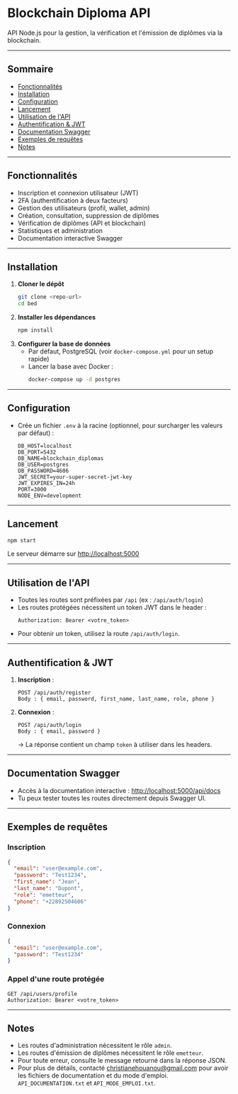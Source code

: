 ﻿# Blockchain Diploma API

API Node.js pour la gestion, la vérification et l'émission de diplômes via la blockchain.

---

## Sommaire
- [Fonctionnalités](#fonctionnalités)
- [Installation](#installation)
- [Configuration](#configuration)
- [Lancement](#lancement)
- [Utilisation de l'API](#utilisation-de-lapi)
- [Authentification & JWT](#authentification--jwt)
- [Documentation Swagger](#documentation-swagger)
- [Exemples de requêtes](#exemples-de-requêtes)
- [Notes](#notes)

---

## Fonctionnalités
- Inscription et connexion utilisateur (JWT)
- 2FA (authentification à deux facteurs)
- Gestion des utilisateurs (profil, wallet, admin)
- Création, consultation, suppression de diplômes
- Vérification de diplômes (API et blockchain)
- Statistiques et administration
- Documentation interactive Swagger

---

## Installation

1. **Cloner le dépôt**
   ```bash
   git clone <repo-url>
   cd bed
   ```
2. **Installer les dépendances**
   ```bash
   npm install
   ```
3. **Configurer la base de données**
   - Par défaut, PostgreSQL (voir `docker-compose.yml` pour un setup rapide)
   - Lancer la base avec Docker :
     ```bash
     docker-compose up -d postgres
     ```

---

## Configuration

- Crée un fichier `.env` à la racine (optionnel, pour surcharger les valeurs par défaut) :
  ```env
  DB_HOST=localhost
  DB_PORT=5432
  DB_NAME=blockchain_diplomas
  DB_USER=postgres
  DB_PASSWORD=4606
  JWT_SECRET=your-super-secret-jwt-key
  JWT_EXPIRES_IN=24h
  PORT=3000
  NODE_ENV=development
  ```

---

## Lancement

```bash
npm start
```

Le serveur démarre sur [http://localhost:5000](http://localhost:5000)

---

## Utilisation de l'API

- Toutes les routes sont préfixées par `/api` (ex : `/api/auth/login`)
- Les routes protégées nécessitent un token JWT dans le header :
  ```
  Authorization: Bearer <votre_token>
  ```
- Pour obtenir un token, utilisez la route `/api/auth/login`.

---

## Authentification & JWT

1. **Inscription** :
   ```http
   POST /api/auth/register
   Body : { email, password, first_name, last_name, role, phone }
   ```
2. **Connexion** :
   ```http
   POST /api/auth/login
   Body : { email, password }
   ```
   → La réponse contient un champ `token` à utiliser dans les headers.

---

## Documentation Swagger

- Accès à la documentation interactive :
  [http://localhost:5000/api/docs](http://localhost:5000/api/docs)
- Tu peux tester toutes les routes directement depuis Swagger UI.

---

## Exemples de requêtes

### Inscription
```json
{
  "email": "user@example.com",
  "password": "Test1234",
  "first_name": "Jean",
  "last_name": "Dupont",
  "role": "emetteur",
  "phone": "+22892504606"
}
```

### Connexion
```json
{
  "email": "user@example.com",
  "password": "Test1234"
}
```

### Appel d'une route protégée
```http
GET /api/users/profile
Authorization: Bearer <votre_token>
```

---

## Notes
- Les routes d'administration nécessitent le rôle `admin`.
- Les routes d'émission de diplômes nécessitent le rôle `emetteur`.
- Pour toute erreur, consulte le message retourné dans la réponse JSON.
- Pour plus de détails, contacté christianehouanou@gmail.com pour avoir les fichiers de documentation et du mode d'emploi. `API_DOCUMENTATION.txt` et `API_MODE_EMPLOI.txt`.
